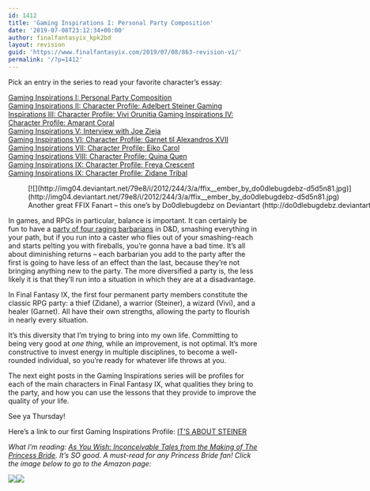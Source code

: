 ```yaml
---
id: 1412
title: 'Gaming Inspirations I: Personal Party Composition'
date: '2019-07-08T23:12:34+00:00'
author: finalfantasyix_kpk2bd
layout: revision
guid: 'https://www.finalfantasyix.com/2019/07/08/863-revision-v1/'
permalink: '/?p=1412'
---
```


Pick an entry in the series to read your favorite character’s essay:

[Gaming Inspirations I: Personal Party Composition](https://www.finalfantasyix.com/2015/08/23/gaming-inspirations-i-personal-party-composition/)  
[Gaming Inspirations II: Character Profile: Adelbert Steiner  ](https://www.finalfantasyix.com/2015/08/27/gaming-inspirations-ii-character-profile-adelbert-steiner/)[Gaming Inspirations III: Character Profile: Vivi Orunitia  ](https://www.finalfantasyix.com/2015/08/30/gaming-inspirations-iii-character-profile-vivi-orunitia/)[Gaming Inspirations IV: Character Profile: Amarant Coral](https://www.finalfantasyix.com/2015/09/06/gaming-inspirations-iv-character-profile-amarant-coral/)  
[Gaming Inspirations V: Interview with Joe Zieja](https://www.finalfantasyix.com/2015/09/08/gaming-inspirations-v-interview-joe-zieja-author-voiceover-artist-musician/)  
[Gaming Inspirations VI: Character Profile: Garnet til Alexandros XVII](https://www.finalfantasyix.com/2015/09/24/gaming-inspirations-vi-character-profile-garnet-til-alexandros-xvii/)  
[Gaming Inspirations VII: Character Profile: Eiko Carol](https://www.finalfantasyix.com/2015/10/18/gaming-inspirations-vii-character-profile-eiko-carol/)  
[Gaming Inspirations VIII: Character Profile: Quina Quen](https://www.finalfantasyix.com/2015/10/25/gaming-inspirations-viii-character-profile-quina-quen/)  
[Gaming Inspirations IX: Character Profile: Freya Crescent](https://www.finalfantasyix.com/2015/11/01/gaming-inspirations-ix-character-profile-freya-crescent/)  
[Gaming Inspirations IX: Character Profile: Zidane Tribal](https://www.finalfantasyix.com/2015/11/01/gaming-inspirations-x-character-profile-zidane-tribal/)

<figure class="wp-caption aligncenter" style="width: 900px">[![](http://img04.deviantart.net/79e8/i/2012/244/3/a/ffix__ember_by_do0dlebugdebz-d5d5n81.jpg)](http://img04.deviantart.net/79e8/i/2012/244/3/a/ffix__ember_by_do0dlebugdebz-d5d5n81.jpg)<figcaption class="wp-caption-text">Another great FFIX Fanart – this one’s by Do0dlebugdebz on Deviantart (http://do0dlebugdebz.deviantart.com/).</figcaption></figure>

In games, and RPGs in particular, balance is important. It can certainly be fun to have a [party of four raging barbarians](http://i.imgur.com/V7XIS.png) in D&amp;D, smashing everything in your path, but if you run into a caster who flies out of your smashing-reach and starts pelting you with fireballs, you’re gonna have a bad time. It’s all about diminishing returns – each barbarian you add to the party after the first is going to have less of an effect than the last, because they’re not bringing anything new to the party. The more diversified a party is, the less likely it is that they’ll run into a situation in which they are at a disadvantage.

In Final Fantasy IX, the first four permanent party members constitute the classic RPG party: a thief (Zidane), a warrior (Steiner), a wizard (Vivi), and a healer (Garnet). All have their own strengths, allowing the party to flourish in nearly every situation.

It’s this diversity that I’m trying to bring into my own life. Committing to being very good at *one thing,* while an improvement, is not optimal. It’s more constructive to invest energy in multiple disciplines, to become a well-rounded individual, so you’re ready for whatever life throws at you.

The next eight posts in the Gaming Inspirations series will be profiles for each of the main characters in Final Fantasy IX, what qualities they bring to the party, and how you can use the lessons that they provide to improve the quality of your life.

See ya Thursday!

Here’s a link to our first Gaming Inspirations Profile: [IT’S ABOUT STEINER](https://www.finalfantasyix.com/2015/08/27/gaming-inspirations-ii-character-profile-adelbert-steiner/)

*What I’m reading: <span style="text-decoration: underline;">[As You Wish: Inconceivable Tales from the Making of The Princess Bride](http://www.amazon.com/gp/product/1476764026/ref=as_li_tl?ie=UTF8&camp=1789&creative=9325&creativeASIN=1476764026&linkCode=as2&tag=realifrolpla-20&linkId=C2H2AJPT6AERLG5S)</span>. It’s SO good. A must-read for any Princess Bride fan! Click the image below to go to the Amazon page:*

[![](http://ws-na.amazon-adsystem.com/widgets/q?_encoding=UTF8&ASIN=1476764026&Format=_SL110_&ID=AsinImage&MarketPlace=US&ServiceVersion=20070822&WS=1&tag=realifrolpla-20)](http://www.amazon.com/gp/product/1476764026/ref=as_li_tl?ie=UTF8&camp=1789&creative=9325&creativeASIN=1476764026&linkCode=as2&tag=realifrolpla-20&linkId=IPHI72YG63SVUC34)![](http://ir-na.amazon-adsystem.com/e/ir?t=realifrolpla-20&l=as2&o=1&a=1476764026)